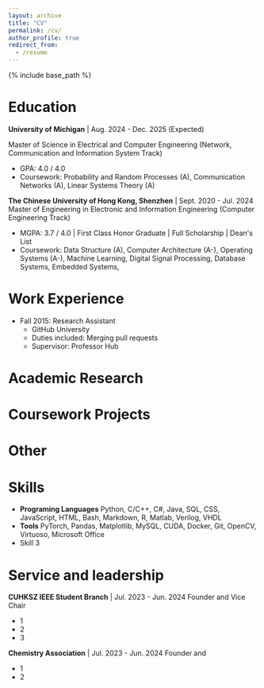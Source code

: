 ```yaml
---
layout: archive
title: "CV"
permalink: /cv/
author_profile: true
redirect_from:
  - /resume
---
```


{% include base_path %}

Education
======
**University of Michigan** | Aug. 2024 - Dec. 2025 (Expected) 

Master of Science in Electrical and Computer Engineering (Network, Communication and Information System Track)
  * GPA: 4.0 / 4.0
  * Coursework: Probability and Random Processes (A), Communication Networks (A), Linear Systems Theory (A)

**The Chinese University of Hong Kong, Shenzhen** | Sept. 2020 - Jul. 2024
  Master of Engineering in Electronic and Information Engineering (Computer Engineering Track)
  * MGPA: 3.7 / 4.0 | First Class Honor Graduate | Full Scholarship | Dean's List
  * Coursework: Data Structure (A), Computer Architecture (A-), Operating Systems (A-), Machine Learning, Digital Signal Processing, Database Systems, Embedded Systems,

Work Experience
======
* Fall 2015: Research Assistant
  * GitHub University
  * Duties included: Merging pull requests
  * Supervisor: Professor Hub

Academic Research
======

Coursework Projects
======

Other
======

Skills
======
* **Programing Languages**
  Python, C/C++, C#, Java, SQL, CSS, JavaScript, HTML, Bash, Markdown, R, Matlab, Verilog, VHDL
* **Tools**
  PyTorch, Pandas, Matplotlib, MySQL, CUDA, Docker, Git, OpenCV, Virtuoso, Microsoft Office
* Skill 3

Service and leadership
======
**CUHKSZ IEEE Student Branch** | Jul. 2023 - Jun. 2024
  Founder and Vice Chair
  * 1
  * 2
  * 3

**Chemistry Association** | Jul. 2023 - Jun. 2024
  Founder and 
  * 1
  * 2
